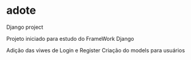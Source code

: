 # adote
 Django project

Projeto iniciado para estudo do FrameWork Django

Adição das viwes de Login e Register
Criação do models para usuários